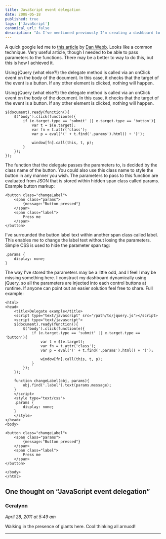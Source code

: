 ```yaml
---
title: JavaScript event delegation
date: 2008-05-18
published: true
tags: ['JavaScript']
canonical_url: false
description: "As I've mentioned previously I'm creating a dashboard to represent the components in the exchange that I work for. Each component widget on the page has a number of events associated with it. This has become less manageable, the more I add. So I thought about using one delegate to handle all events, and pass on a component reference, and parameters to other functions."
---
```


A quick google led me to [this article](https://blog.danwebb.net/2008/2/8/event-delegation-made-easy-in-jquery) by [Dan Webb](https://blog.danwebb.net/). Looks like a common technique. Very useful article, though I needed to be able to pass parameters to the functions. There may be a better to way to do this, but this is how I achieved it.

Using jQuery (what else?!) the delegate method is called via an onClick event on the body of the document. In this case, it checks that the target of the event is a button. If any other element is clicked, nothing will happen.

Using jQuery (what else?!) the delegate method is called via an onClick event on the body of the document. In this case, it checks that the target of the event is a button. If any other element is clicked, nothing will happen.

    $(document).ready(function(){
        $('body').click(function(e){
            if (e.target.type == 'submit' || e.target.type == 'button'){
                var t = $(e.target);
                var fn = t.attr('class');
                var p = eval('(' + t.find('.params').html() + ')');

                window[fn].call(this, t, p);
            }
        });
    });

The function that the delegate passes the parameters to, is decided by the class name of the button. You could also use this class name to style the button in any manner you wish. The parameters to pass to this function are evaluated from JSON that is stored within hidden span class called params. Example button markup:

    <button class="changeLabel">
        <span class="params">
            {message:"Button pressed"}
        </span>
        <span class="label">
            Press me
        </span>
    </button>

I've surrounded the button label text within another span class called label. This enables me to change the label text without losing the parameters. Simple CSS is used to hide the parameter span tag:

    .params {
        display: none;
    }

The way I've stored the parameters may be a little odd, and I feel I may be missing something here. I construct my dashboard dynamically using jQuery, so all the parameters are injected into each control buttons at runtime. If anyone can point out an easier solution feel free to share. Full example:

    <html>
    <head>
        <title>Delegate example</title>
        <script type="text/javascript" src="/path/to/jquery.js"></script>
        <script type="text/javascript">
        $(document).ready(function(){
            $('body').click(function(e){
                if (e.target.type == 'submit' || e.target.type == 'button'){
                    var t = $(e.target);
                    var fn = t.attr('class');
                    var p = eval('(' + t.find('.params').html() + ')');

                    window[fn].call(this, t, p);
                }
            });
        });

        function changeLabel(obj, params){
            obj.find('.label').text(params.message);
        }
        </script>
        <style type="text/css">
        .params {
            display: none;
        }
        </style>
    </head>
    <body>

    <button class="changeLabel">
        <span class="params">
            {message:"Button pressed"}
        </span>
        <span class="label">
            Press me
        </span>
    </button>

    </body>
    </html>

## One thought on “JavaScript event delegation”

### Geralynn
*April 28, 2011 at 5:49 am*

Walking in the presence of giants here. Cool thinking all arnuod!

---